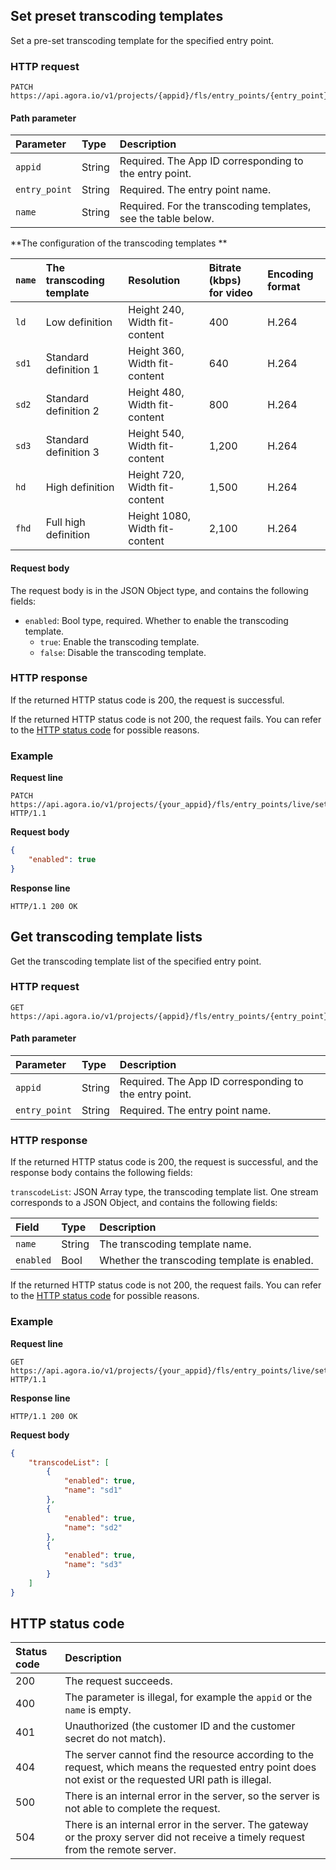 ## Set preset transcoding templates

Set a pre-set transcoding template for the specified entry point.

### HTTP request

```http
PATCH https://api.agora.io/v1/projects/{appid}/fls/entry_points/{entry_point}/settings/transcode/standard/{name}
```

#### Path parameter

| Parameter | Type | Description |
|:------|:------|:------|
| `appid` | String | Required. The App ID corresponding to the entry point. |
| `entry_point` | String | Required. The entry point name. |
| `name` | String | Required. For the transcoding templates, see the table below. |

**The configuration of the transcoding templates **

| `name` | The transcoding template | Resolution | Bitrate (kbps) for video | Encoding format |
| :----- | :------- | :-------------------- | :--------------- | :------- |
| `ld` | Low definition | Height 240, Width fit-content | 400 | H.264 |
| `sd1` | Standard definition 1 | Height 360, Width fit-content | 640 | H.264 |
| `sd2` | Standard definition 2 | Height 480, Width fit-content | 800 | H.264 |
| `sd3` | Standard definition 3 | Height 540, Width fit-content | 1,200 | H.264 |
| `hd` | High definition | Height 720, Width fit-content | 1,500 | H.264 |
| `fhd` | Full high definition | Height 1080, Width fit-content | 2,100 | H.264 |


#### Request body

The request body is in the JSON Object type, and contains the following fields:

- `enabled`: Bool type, required. Whether to enable the transcoding template.
   - `true`: Enable the transcoding template.
   - `false`: Disable the transcoding template.

### HTTP response

If the returned HTTP status code is 200, the request is successful.

If the returned HTTP status code is not 200, the request fails. You can refer to the [HTTP status code]( #http-code) for possible reasons.

### Example

**Request line**

```http
PATCH https://api.agora.io/v1/projects/{your_appid}/fls/entry_points/live/settings/transcode/standard/sd1 HTTP/1.1
```

**Request body**

```json
{
    "enabled": true
}
```

**Response line**

```http
HTTP/1.1 200 OK
```

## Get transcoding template lists

Get the transcoding template list of the specified entry point.

### HTTP request

```http
GET https://api.agora.io/v1/projects/{appid}/fls/entry_points/{entry_point}/settings/transcode/standard
```

#### Path parameter

| Parameter | Type | Description |
|:------|:------|:------|
| `appid` | String | Required. The App ID corresponding to the entry point. |
| `entry_point` | String | Required. The entry point name. |

### HTTP response

If the returned HTTP status code is 200, the request is successful, and the response body contains the following fields:

`transcodeList`: JSON Array type, the transcoding template list. One stream corresponds to a JSON Object, and contains the following fields:

| Field | Type | Description |
|:------|:------|:------|
| `name` | String | The transcoding template name. |
| `enabled` | Bool | Whether the transcoding template is enabled. |

If the returned HTTP status code is not 200, the request fails. You can refer to the [HTTP status code]( #http-code) for possible reasons.

### Example

**Request line**

```http
GET https://api.agora.io/v1/projects/{your_appid}/fls/entry_points/live/settings/transcode/standard HTTP/1.1
```

**Response line**

```http
HTTP/1.1 200 OK
```

**Request body**

```json
{
    "transcodeList": [
        {
            "enabled": true,
            "name": "sd1"
        },
        {
            "enabled": true,
            "name": "sd2"
        },
        {
            "enabled": true,
            "name": "sd3"
        }
    ]
}
```

<a name="http-code"></a>
## HTTP status code

| Status code | Description |
| :----- | :----------------------------------------------------------- |
| 200 | The request succeeds. |
| 400 | The parameter is illegal, for example the `appid` or the `name` is empty. |
| 401 | Unauthorized (the customer ID and the customer secret do not match). |
| 404 | The server cannot find the resource according to the request, which means the requested entry point does not exist or the requested URI path is illegal. |
| 500 | There is an internal error in the server, so the server is not able to complete the request. |
| 504 | There is an internal error in the server. The gateway or the proxy server did not receive a timely request from the remote server. |
